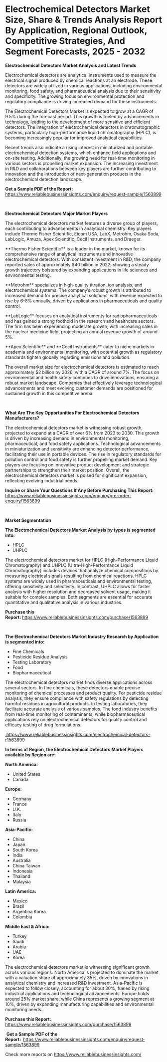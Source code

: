 <p><h1>Electrochemical Detectors Market Size, Share & Trends Analysis Report By Application, Regional Outlook, Competitive Strategies, And Segment Forecasts, 2025 - 2032</h1></p><p><strong>Electrochemical Detectors Market Analysis and Latest Trends</strong></p>
<p><p>Electrochemical detectors are analytical instruments used to measure the electrical signal produced by chemical reactions at an electrode. These detectors are widely utilized in various applications, including environmental monitoring, food safety, and pharmaceutical analysis due to their sensitivity and specificity. The growing focus on environmental protection and regulatory compliance is driving increased demand for these instruments.</p><p>The Electrochemical Detectors Market is expected to grow at a CAGR of 9.5% during the forecast period. This growth is fueled by advancements in technology, leading to the development of more sensitive and efficient detectors. The integration of electrochemical detectors in chromatographic systems, particularly high-performance liquid chromatography (HPLC), is becoming increasingly popular for improved analytical capabilities. </p><p>Recent trends also indicate a rising interest in miniaturized and portable electrochemical detection systems, which enhance field applications and on-site testing. Additionally, the growing need for real-time monitoring in various sectors is propelling market expansion. The increasing investment in R&D and collaborations between key players are further contributing to innovation and the introduction of next-generation products in the electrochemical detection landscape.</p></p>
<p><strong>Get a Sample PDF of the Report:&nbsp;</strong> <a href="https://www.reliablebusinessinsights.com/enquiry/request-sample/1563899?utm_campaign=3321&utm_medium=2&utm_source=Github&utm_content=ia&utm_term=11042025&utm_id=electrochemical-detectors">https://www.reliablebusinessinsights.com/enquiry/request-sample/1563899</a></p>
<p>&nbsp;</p>
<p><strong>Electrochemical Detectors Major Market Players</strong></p>
<p><p>The electrochemical detectors market features a diverse group of players, each contributing to advancements in analytical chemistry. Key players include Thermo Fisher Scientific, Eicom USA, LabX, Metrohm, Osaka Soda, LabLogic, Amuza, Apex Scientific, Cecil Instruments, and Draeger.</p><p>**Thermo Fisher Scientific** is a leader in the market, known for its comprehensive range of analytical instruments and innovative electrochemical detectors. With consistent investment in R&D, the company reported sales of approximately $40 billion in 2022, showing a steady growth trajectory bolstered by expanding applications in life sciences and environmental testing.</p><p>**Metrohm** specializes in high-quality titration, ion analysis, and electrochemical systems. The company’s robust growth is attributed to increased demand for precise analytical solutions, with revenue expected to rise by 6-8% annually, driven by applications in pharmaceuticals and quality control.</p><p>**LabLogic** focuses on analytical instruments for radiopharmaceuticals and has gained a strong foothold in the research and healthcare sectors. The firm has been experiencing moderate growth, with increasing sales in the nuclear medicine field, projecting an annual revenue growth of around 5%.</p><p>**Apex Scientific** and **Cecil Instruments** cater to niche markets in academia and environmental monitoring, with potential growth as regulatory standards tighten globally regarding emissions and pollution. </p><p>The overall market size for electrochemical detectors is estimated to reach approximately $2 billion by 2026, with a CAGR of around 7%. The focus on environmental and health safety continues to drive innovations, ensuring a robust market landscape. Companies that effectively leverage technological advancements and meet evolving customer demands are positioned for sustained growth in this competitive arena.</p></p>
<p>&nbsp;</p>
<p><strong>What Are The Key Opportunities For Electrochemical Detectors Manufacturers?</strong></p>
<p><p>The electrochemical detectors market is witnessing robust growth, projected to expand at a CAGR of over 6% from 2023 to 2030. This growth is driven by increasing demand in environmental monitoring, pharmaceutical, and food safety applications. Technological advancements in miniaturization and sensitivity are enhancing detector performance, facilitating their use in portable devices. The rise in regulatory standards for pollution control and food safety is further propelling market demand. Key players are focusing on innovative product development and strategic partnerships to strengthen their market position. Overall, the electrochemical detectors market is poised for significant expansion, reflecting evolving industrial needs.</p></p>
<p><strong>Inquire or Share Your Questions If Any Before Purchasing This Report:</strong> <a href="https://www.reliablebusinessinsights.com/enquiry/pre-order-enquiry/1563899?utm_campaign=3321&utm_medium=2&utm_source=Github&utm_content=ia&utm_term=11042025&utm_id=electrochemical-detectors">https://www.reliablebusinessinsights.com/enquiry/pre-order-enquiry/1563899</a></p>
<p>&nbsp;</p>
<p><strong>Market Segmentation</strong></p>
<p><strong>The Electrochemical Detectors Market Analysis by types is segmented into:</strong></p>
<p><ul><li>HPLC</li><li>UHPLC</li></ul></p>
<p><p>The electrochemical detectors market for HPLC (High-Performance Liquid Chromatography) and UHPLC (Ultra-High-Performance Liquid Chromatography) includes devices that analyze chemical compositions by measuring electrical signals resulting from chemical reactions. HPLC systems are widely used in pharmaceuticals and environmental testing, offering sensitivity and selectivity. In contrast, UHPLC allows for faster analysis with higher resolution and decreased solvent usage, making it suitable for complex samples. Both segments are essential for accurate quantitative and qualitative analysis in various industries.</p></p>
<p><strong>Purchase this Report:&nbsp;</strong><a href="https://www.reliablebusinessinsights.com/purchase/1563899?utm_campaign=3321&utm_medium=2&utm_source=Github&utm_content=ia&utm_term=11042025&utm_id=electrochemical-detectors">https://www.reliablebusinessinsights.com/purchase/1563899</a></p>
<p>&nbsp;</p>
<p><strong>The Electrochemical Detectors Market Industry Research by Application is segmented into:</strong></p>
<p><ul><li>Fine Chemicals</li><li>Pesticide Residue Analysis</li><li>Testing Laboratory</li><li>Food</li><li>Biopharmaceutical</li></ul></p>
<p><p>The electrochemical detectors market finds diverse applications across several sectors. In fine chemicals, these detectors enable precise monitoring of chemical processes and product quality. For pesticide residue analysis, they ensure compliance with safety regulations by detecting harmful residues in agricultural products. In testing laboratories, they facilitate accurate analysis of various samples. The food industry benefits from real-time monitoring of contaminants, while biopharmaceutical applications rely on electrochemical detectors for quality control and efficacy testing of drug formulations.</p></p>
<p><a href="https://www.reliablebusinessinsights.com/electrochemical-detectors-r1563899?utm_campaign=3321&utm_medium=2&utm_source=Github&utm_content=ia&utm_term=11042025&utm_id=electrochemical-detectors">&nbsp;https://www.reliablebusinessinsights.com/electrochemical-detectors-r1563899</a></p>
<p><strong>In terms of Region, the Electrochemical Detectors Market Players available by Region are:</strong></p>
<p>
    <p> <strong> North America: </strong>
        <ul>
            <li>United States</li>
            <li>Canada</li>
        </ul>
        </p> 
    <p> <strong> Europe: </strong>
        <ul>
            <li>Germany</li>
            <li>France</li>
            <li>U.K.</li>
            <li>Italy</li>
            <li>Russia</li>
        </ul>
        </p> 
    <p> <strong> Asia-Pacific: </strong>
        <ul>
            <li>China</li>
            <li>Japan</li>
            <li>South Korea</li>
            <li>India</li>
            <li>Australia</li>
            <li>China Taiwan</li>
            <li>Indonesia</li>
            <li>Thailand</li>
            <li>Malaysia</li>
        </ul>
        </p> 
    <p> <strong> Latin America: </strong>
        <ul>
            <li>Mexico</li>
            <li>Brazil</li>
            <li>Argentina Korea</li>
            <li>Colombia</li>
        </ul>
        </p> 
    <p> <strong> Middle East & Africa: </strong>
        <ul>
            <li>Turkey</li>
            <li>Saudi</li>
            <li>Arabia</li>
            <li>UAE</li>
            <li>Korea</li>
        </ul>
    </p>
    </p>
<p><p>The electrochemical detectors market is witnessing significant growth across various regions. North America is projected to dominate the market with a valuation share of approximately 35%, driven by innovations in analytical chemistry and increased R&D investment. Asia-Pacific is expected to follow closely, accounting for about 30%, fueled by rising industrial applications and technological advancements. Europe holds around 25% market share, while China represents a growing segment at 10%, driven by expanding manufacturing capabilities and environmental monitoring needs.</p></p>
<p><strong>Purchase this Report: </strong><a href="https://www.reliablebusinessinsights.com/purchase/1563899?utm_campaign=3321&utm_medium=2&utm_source=Github&utm_content=ia&utm_term=11042025&utm_id=electrochemical-detectors">https://www.reliablebusinessinsights.com/purchase/1563899</a></p>
<p>&nbsp;<strong>Get a Sample PDF of the Report:&nbsp;&nbsp;</strong><a href="https://www.reliablebusinessinsights.com/enquiry/request-sample/1563899?utm_campaign=3321&utm_medium=2&utm_source=Github&utm_content=ia&utm_term=11042025&utm_id=electrochemical-detectors">https://www.reliablebusinessinsights.com/enquiry/request-sample/1563899</a></p>
<p><strong></strong></p>
<p>Check more reports on <a href="https://www.reliablebusinessinsights.com/?utm_campaign=3321&utm_medium=2&utm_source=Github&utm_content=ia&utm_term=11042025&utm_id=electrochemical-detectors">https://www.reliablebusinessinsights.com/</a></p>